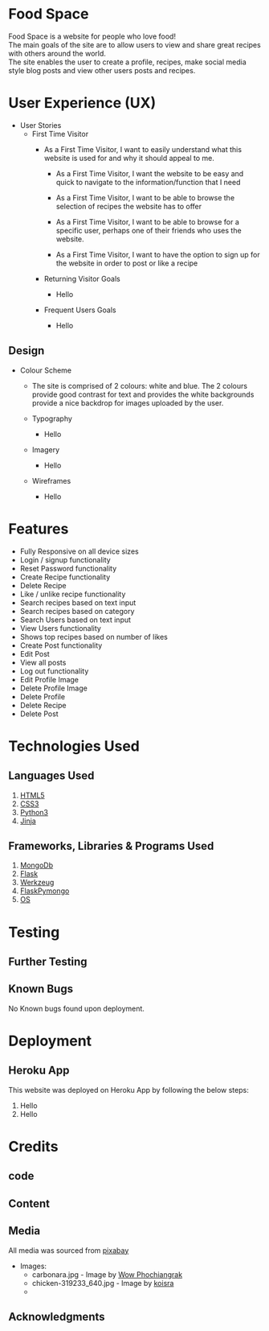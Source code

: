 # Food Space

<!-- Website summary -->
<p>
    Food Space is a website for people who love food!
    <br>
    The main goals of the site are to allow users to view and share great recipes with others around the world. 
    <br>
    The site enables the user to create a profile, recipes, make social media style blog posts and view other users posts and recipes.
</p>

<!-- User Experience (UX) -->
# User Experience (UX)


* User Stories
    * First Time Visitor
        * As a First Time Visitor, I want to easily understand what this website is used for and why it should appeal to me.
            
            
            * As a First Time Visitor, I want the website to be easy and quick to navigate to the information/function that I need
            
            * As a First Time Visitor, I want to be able to browse the selection of recipes
                the website has to offer
            
            * As a First Time Visitor, I want to be able to browse for a specific user, perhaps one of their friends who uses the website.

            * As a First Time Visitor, I want to have the option to sign up for the website in order to post or like a recipe


        * Returning Visitor Goals
            * Hello

        * Frequent Users Goals
            * Hello

## Design

* Colour Scheme
    * The site is comprised of 2 colours: white and blue.
    The 2 colours provide good contrast for text and provides the white backgrounds provide a nice backdrop for images uploaded by the user. 
    
    * Typography
        * Hello
    
    * Imagery
        * Hello
    
    * Wireframes
        * Hello

# Features

*   Fully Responsive on all device sizes
*   Login / signup functionality
*   Reset Password functionality
*   Create Recipe functionality
*   Delete Recipe
*   Like / unlike recipe functionality
*   Search recipes based on text input
*   Search recipes based on category
*   Search Users based on text input
*   View Users functionality
*   Shows top recipes based on number of likes
*   Create Post functionality
*   Edit Post
*   View all posts
*   Log out functionality
*   Edit Profile Image
*   Delete Profile Image
*   Delete Profile
*   Delete Recipe
*   Delete Post

# Technologies Used

## Languages Used

1.
    [HTML5](https://dev.w3.org/html5/html-author/)
1.
    [CSS3](https://www.w3.org/Style/CSS/Overview.en.html)
1.
    [Python3](https://www.python.org/download/releases/3.0/)
1.
    [Jinja](https://jinja.palletsprojects.com/en/3.0.x/)

## Frameworks, Libraries & Programs Used

1.
    [MongoDb](https://www.mongodb.com/)
1.
    [Flask](https://flask.palletsprojects.com/en/2.0.x/)
1.
    [Werkzeug](https://pypi.org/project/Werkzeug/)
1.
    [FlaskPymongo](https://flask-pymongo.readthedocs.io/en/latest/)
1.
    [OS](https://docs.python.org/3/library/os.html)

# Testing

## Further Testing

## Known Bugs
No Known bugs found upon deployment.

# Deployment

## Heroku App

This website was deployed on Heroku App by following the below steps:

1.  Hello
1.  Hello

# Credits

## code

## Content

## Media

All media was sourced from [pixabay](https://pixabay.com/)

* Images:
    * carbonara.jpg - Image by [Wow Phochiangrak](https://pixabay.com/users/wow_pho-916237/?utm_source=link-attribution&amp;utm_medium=referral&amp;utm_campaign=image&amp;utm_content=712664)
    * chicken-319233_640.jpg - Image by [koisra](https://pixabay.com/users/koisra-137852/?utm_source=link-attribution&amp;utm_medium=referral&amp;utm_campaign=image&amp;utm_content=319233)
    * 

## Acknowledgments

